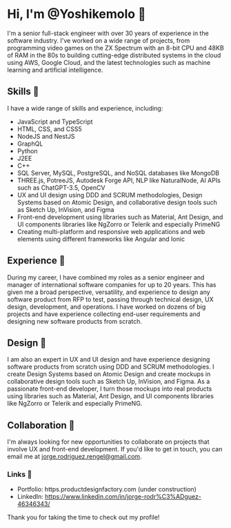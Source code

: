 # Hi, I'm @Yoshikemolo 👋

I'm a senior full-stack engineer with over 30 years of experience in the software industry. I've worked on a wide range of projects, from programming video games on the ZX Spectrum with an 8-bit CPU and 48KB of RAM in the 80s to building cutting-edge distributed systems in the cloud using AWS, Google Cloud, and the latest technologies such as machine learning and artificial intelligence.

## Skills 🌱
I have a wide range of skills and experience, including:

- JavaScript and TypeScript
- HTML, CSS, and CSS5
- NodeJS and NestJS
- GraphQL
- Python
- J2EE
- C++
- SQL Server, MySQL, PostgreSQL, and NoSQL databases like MongoDB
- THREE.js, PotreeJS, Autodesk Forge API, NLP like NaturalNode, AI APIs such as ChatGPT-3.5, OpenCV
- UX and UI design using DDD and SCRUM methodologies, Design Systems based on Atomic Design, and collaborative design tools such as Sketch Up, InVision, and Figma
- Front-end development using libraries such as Material, Ant Design, and UI components libraries like NgZorro or Telerik and especially PrimeNG
- Creating multi-platform and responsive web applications and web elements using different frameworks like Angular and Ionic

## Experience 🚀
During my career, I have combined my roles as a senior engineer and manager of international software companies for up to 20 years. This has given me a broad perspective, versatility, and experience to design any software product from RFP to test, passing through technical design, UX design, development, and operations. I have worked on dozens of big projects and have experience collecting end-user requirements and designing new software products from scratch.

## Design 🎨
I am also an expert in UX and UI design and have experience designing software products from scratch using DDD and SCRUM methodologies. I create Design Systems based on Atomic Design and create mockups in collaborative design tools such as Sketch Up, InVision, and Figma. As a passionate front-end developer, I turn those mockups into real products using libraries such as Material, Ant Design, and UI components libraries like NgZorro or Telerik and especially PrimeNG.

## Collaboration 👀
I'm always looking for new opportunities to collaborate on projects that involve UX and front-end development. If you'd like to get in touch, you can email me at jorge.rodriguez.rengel@gmail.com.

### Links 🔗
- Portfolio: https.productdesignfactory.com (under construction)
- LinkedIn: https://www.linkedin.com/in/jorge-rodr%C3%ADguez-46346343/

Thank you for taking the time to check out my profile!
